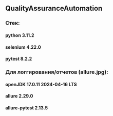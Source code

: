 ## QualityAssuranceAutomation
### Стек:
#### python 3.11.2
#### selenium 4.22.0
#### pytest 8.2.2

### Для логгирования/отчетов (allure.jpg):
#### openJDK 17.0.11 2024-04-16 LTS
#### allure 2.29.0
#### allure-pytest 2.13.5